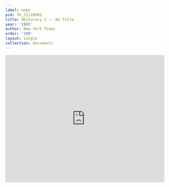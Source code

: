 ```yaml
---
label: nope
pid: fk_31110002
title: Obiturary 1 -- No Title
year: '1965'
author: New York Times
order: '208'
layout: single
collection: documents
---
```

<iframe src="https://northwestern.app.box.com/embed/s/cuyokpdcd1b1n9pf43e9yjjdcgom0d9o?sortColumn=date&view=list" width="500" height="400" frameborder="0" allowfullscreen webkitallowfullscreen msallowfullscreen></iframe>
